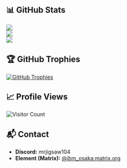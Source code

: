 ## 📊 GitHub Stats

![](https://github-readme-stats.vercel.app/api?username=0x12F&theme=dark&hide_border=false&include_all_commits=true&count_private=true)<br/>
![](https://github-readme-streak-stats.herokuapp.com/?user=0x12F&theme=dark&hide_border=false)<br/>
![](https://github-readme-stats.vercel.app/api/top-langs/?username=0x12F&theme=dark&hide_border=false&layout=compact)

## 🏆 GitHub Trophies

[![GitHub Trophies](https://github-profile-trophy.vercel.app/?username=0x12F&theme=radical)](https://github.com/ryo-ma/github-profile-trophy)

## 📈 Profile Views

![Visitor Count](https://komarev.com/ghpvc/?username=0x12F&color=blue)

## 📬 Contact

- **Discord:** mrjigsaw104  
- **Element (Matrix):** [@ibm_osaka:matrix.org](https://matrix.to/#/@ibm_osaka:matrix.org)
